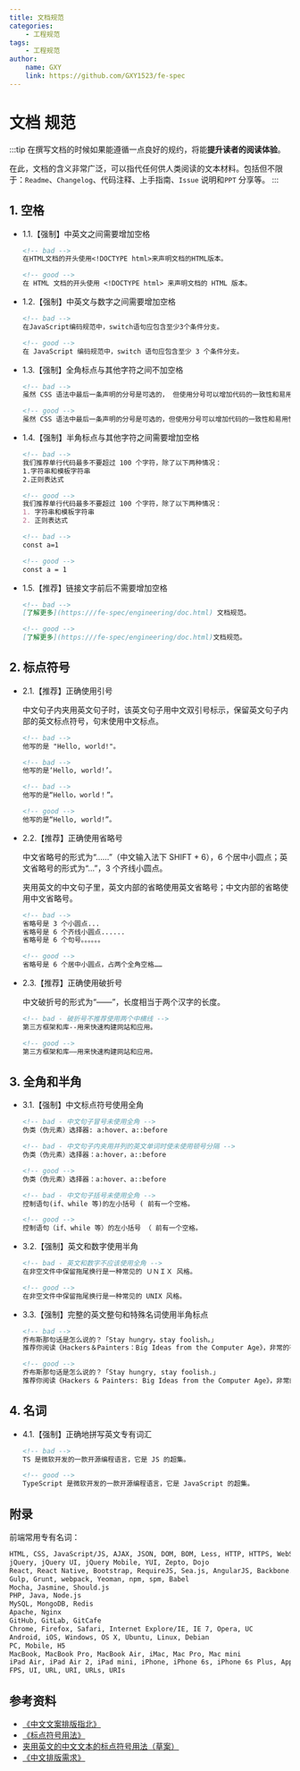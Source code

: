 ```yaml
---
title: 文档规范
categories:
    - 工程规范
tags:
    - 工程规范
author:
    name: GXY
    link: https://github.com/GXY1523/fe-spec
---
```


# 文档 规范

:::tip
在撰写文档的时候如果能遵循一点良好的规约，将能**提升读者的阅读体验**。

在此，文档的含义非常广泛，可以指代任何供人类阅读的文本材料。包括但不限于：`Readme`、`Changelog`、代码注释、上手指南、`Issue` 说明和`PPT` 分享等。
:::

## 1. 空格

- 1.1.【强制】中英文之间需要增加空格

  ```markdown
  <!-- bad -->
  在HTML文档的开头使用<!DOCTYPE html>来声明文档的HTML版本。

  <!-- good -->
  在 HTML 文档的开头使用 <!DOCTYPE html> 来声明文档的 HTML 版本。
  ```

- 1.2.【强制】中英文与数字之间需要增加空格

  ```markdown
  <!-- bad -->
  在JavaScript编码规范中，switch语句应包含至少3个条件分支。

  <!-- good -->
  在 JavaScript 编码规范中，switch 语句应包含至少 3 个条件分支。
  ```

- 1.3.【强制】全角标点与其他字符之间不加空格

  ```markdown
  <!-- bad -->
  虽然 CSS 语法中最后一条声明的分号是可选的， 但使用分号可以增加代码的一致性和易用性。

  <!-- good -->
  虽然 CSS 语法中最后一条声明的分号是可选的，但使用分号可以增加代码的一致性和易用性。
  ```

- 1.4.【强制】半角标点与其他字符之间需要增加空格

  ```markdown
  <!-- bad -->
  我们推荐单行代码最多不要超过 100 个字符，除了以下两种情况：
  1.字符串和模板字符串
  2.正则表达式

  <!-- good -->
  我们推荐单行代码最多不要超过 100 个字符，除了以下两种情况：
  1. 字符串和模板字符串
  2. 正则表达式

  <!-- bad -->
  const a=1

  <!-- good -->
  const a = 1
  ```

- 1.5.【推荐】链接文字前后不需要增加空格

  ```markdown
  <!-- bad -->
  [了解更多](https:///fe-spec/engineering/doc.html) 文档规范。

  <!-- good -->
  [了解更多](https:///fe-spec/engineering/doc.html)文档规范。
  ```

## 2. 标点符号

- 2.1.【推荐】正确使用引号

  中文句子内夹用英文句子时，该英文句子用中文双引号标示，保留英文句子内部的英文标点符号，句末使用中文标点。

  ```markdown
  <!-- bad -->
  他写的是 "Hello, world!"。

  <!-- bad -->
  他写的是‘Hello, world!’。

  <!-- bad -->
  他写的是“Hello，world！”。

  <!-- good -->
  他写的是“Hello, world!”。
  ```

- 2.2.【推荐】正确使用省略号

  中文省略号的形式为“……”（中文输入法下 SHIFT + 6），6 个居中小圆点；英文省略号的形式为“...”，3 个齐线小圆点。

  夹用英文的中文句子里，英文内部的省略使用英文省略号；中文内部的省略使用中文省略号。

  ```markdown
  <!-- bad -->
  省略号是 3 个小圆点...
  省略号是 6 个齐线小圆点......
  省略号是 6 个句号。。。。。。

  <!-- good -->
  省略号是 6 个居中小圆点，占两个全角空格……
  ```

- 2.3.【推荐】正确使用破折号

  中文破折号的形式为“——”，长度相当于两个汉字的长度。

  ```markdown
  <!-- bad - 破折号不推荐使用两个中横线 -->
  第三方框架和库--用来快速构建网站和应用。

  <!-- good -->
  第三方框架和库——用来快速构建网站和应用。
  ```

## 3. 全角和半角

- 3.1.【强制】中文标点符号使用全角

  ```markdown
  <!-- bad - 中文句子冒号未使用全角 -->
  伪类（伪元素）选择器: a:hover、a::before

  <!-- bad - 中文句子内夹用并列的英文单词时使未使用顿号分隔 -->
  伪类（伪元素）选择器：a:hover，a::before

  <!-- good -->
  伪类（伪元素）选择器：a:hover、a::before

  <!-- bad - 中文句子括号未使用全角 -->
  控制语句(if、while 等)的左小括号 ( 前有一个空格。

  <!-- good -->
  控制语句（if、while 等）的左小括号 （ 前有一个空格。
  ```

- 3.2.【强制】英文和数字使用半角

  ```markdown
  <!-- bad - 英文和数字不应该使用全角 -->
  在非空文件中保留拖尾换行是一种常见的 ＵＮＩＸ 风格。

  <!-- good -->
  在非空文件中保留拖尾换行是一种常见的 UNIX 风格。
  ```

- 3.3.【强制】完整的英文整句和特殊名词使用半角标点

  ```markdown
  <!-- bad -->
  乔布斯那句话是怎么说的？「Stay hungry，stay foolish。」
  推荐你阅读《Hackers＆Painters：Big Ideas from the Computer Age》，非常的有趣。

  <!-- good -->
  乔布斯那句话是怎么说的？「Stay hungry, stay foolish.」
  推荐你阅读《Hackers & Painters: Big Ideas from the Computer Age》，非常的有趣。
  ```

## 4. 名词

- 4.1.【强制】正确地拼写英文专有词汇

  ```markdown
  <!-- bad -->
  TS 是微软开发的一款开源编程语言，它是 JS 的超集。

  <!-- good -->
  TypeScript 是微软开发的一款开源编程语言，它是 JavaScript 的超集。
  ```

## 附录

前端常用专有名词：

```markdown
HTML, CSS, JavaScript/JS, AJAX, JSON, DOM, BOM, Less, HTTP, HTTPS, WebSocket, ECMAScript, ECMAScript 2015, ECMAScript 6, ES6, ES2015
jQuery, jQuery UI, jQuery Mobile, YUI, Zepto, Dojo
React, React Native, Bootstrap, RequireJS, Sea.js, AngularJS, Backbone.js
Gulp, Grunt, webpack, Yeoman, npm, spm, Babel
Mocha, Jasmine, Should.js
PHP, Java, Node.js
MySQL, MongoDB, Redis
Apache, Nginx
GitHub, GitLab, GitCafe
Chrome, Firefox, Safari, Internet Explore/IE, IE 7, Opera, UC
Android, iOS, Windows, OS X, Ubuntu, Linux, Debian
PC, Mobile, H5
MacBook, MacBook Pro, MacBook Air, iMac, Mac Pro, Mac mini
iPad Air, iPad Air 2, iPad mini, iPhone, iPhone 6s, iPhone 6s Plus, Apple Watch
FPS, UI, URL, URI, URLs, URIs
```

## 参考资料

- [《中文文案排版指北》](https://github.com/sparanoid/chinese-copywriting-guidelines)
- [《标点符号用法》](http://www.moe.gov.cn/ewebeditor/uploadfile/2015/01/13/20150113091548267.pdf)
- [夹用英文的中文文本的标点符号用法（草案）](http://www.moe.gov.cn/ewebeditor/uploadfile/2015/01/13/20150113092346124.pdf)
- [《中文排版需求》](https://www.w3.org/TR/clreq/)